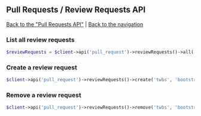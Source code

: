 ## Pull Requests / Review Requests API
[Back to the "Pull Requests API"](../pull_requests.md) | [Back to the navigation](../README.md)

### List all review requests

```php
$reviewRequests = $client->api('pull_request')->reviewRequests()->all('twbs', 'bootstrap', 12);
```

### Create a review request

```php
$client->api('pull_request')->reviewRequests()->create('twbs', 'bootstrap', 12, array('user1', 'user2'));
```

### Remove a review request

```php
$client->api('pull_request')->reviewRequests()->remove('twbs', 'bootstrap', 12, array('user1', 'user2'));
```
